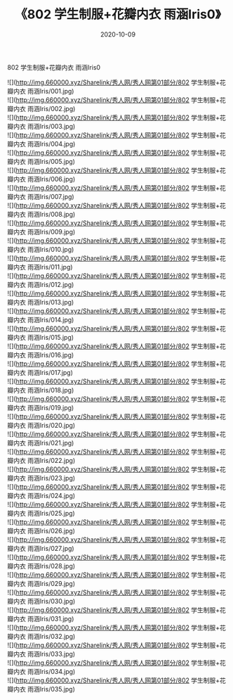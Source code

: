 ﻿---
layout: post
title:  《802 学生制服+花瓣内衣 雨涵Iris0》
date:   2020-10-09
img: http://img.660000.xyz/Sharelink/秀人网/秀人网第01部分/802 学生制服+花瓣内衣 雨涵Iris0/000.jpg
categories: [美女, 清纯, 唯美]
---

802 学生制服+花瓣内衣 雨涵Iris0

  ![](http://img.660000.xyz/Sharelink/秀人网/秀人网第01部分/802 学生制服+花瓣内衣 雨涵Iris/001.jpg) <br> ![](http://img.660000.xyz/Sharelink/秀人网/秀人网第01部分/802 学生制服+花瓣内衣 雨涵Iris/002.jpg) <br> ![](http://img.660000.xyz/Sharelink/秀人网/秀人网第01部分/802 学生制服+花瓣内衣 雨涵Iris/003.jpg) <br> ![](http://img.660000.xyz/Sharelink/秀人网/秀人网第01部分/802 学生制服+花瓣内衣 雨涵Iris/004.jpg) <br> ![](http://img.660000.xyz/Sharelink/秀人网/秀人网第01部分/802 学生制服+花瓣内衣 雨涵Iris/005.jpg) <br> ![](http://img.660000.xyz/Sharelink/秀人网/秀人网第01部分/802 学生制服+花瓣内衣 雨涵Iris/006.jpg) <br> ![](http://img.660000.xyz/Sharelink/秀人网/秀人网第01部分/802 学生制服+花瓣内衣 雨涵Iris/007.jpg) <br> ![](http://img.660000.xyz/Sharelink/秀人网/秀人网第01部分/802 学生制服+花瓣内衣 雨涵Iris/008.jpg) <br> ![](http://img.660000.xyz/Sharelink/秀人网/秀人网第01部分/802 学生制服+花瓣内衣 雨涵Iris/009.jpg) <br> ![](http://img.660000.xyz/Sharelink/秀人网/秀人网第01部分/802 学生制服+花瓣内衣 雨涵Iris/010.jpg) <br> ![](http://img.660000.xyz/Sharelink/秀人网/秀人网第01部分/802 学生制服+花瓣内衣 雨涵Iris/011.jpg) <br> ![](http://img.660000.xyz/Sharelink/秀人网/秀人网第01部分/802 学生制服+花瓣内衣 雨涵Iris/012.jpg) <br> ![](http://img.660000.xyz/Sharelink/秀人网/秀人网第01部分/802 学生制服+花瓣内衣 雨涵Iris/013.jpg) <br> ![](http://img.660000.xyz/Sharelink/秀人网/秀人网第01部分/802 学生制服+花瓣内衣 雨涵Iris/014.jpg) <br> ![](http://img.660000.xyz/Sharelink/秀人网/秀人网第01部分/802 学生制服+花瓣内衣 雨涵Iris/015.jpg) <br> ![](http://img.660000.xyz/Sharelink/秀人网/秀人网第01部分/802 学生制服+花瓣内衣 雨涵Iris/016.jpg) <br> ![](http://img.660000.xyz/Sharelink/秀人网/秀人网第01部分/802 学生制服+花瓣内衣 雨涵Iris/017.jpg) <br> ![](http://img.660000.xyz/Sharelink/秀人网/秀人网第01部分/802 学生制服+花瓣内衣 雨涵Iris/018.jpg) <br> ![](http://img.660000.xyz/Sharelink/秀人网/秀人网第01部分/802 学生制服+花瓣内衣 雨涵Iris/019.jpg) <br> ![](http://img.660000.xyz/Sharelink/秀人网/秀人网第01部分/802 学生制服+花瓣内衣 雨涵Iris/020.jpg) <br> ![](http://img.660000.xyz/Sharelink/秀人网/秀人网第01部分/802 学生制服+花瓣内衣 雨涵Iris/021.jpg) <br> ![](http://img.660000.xyz/Sharelink/秀人网/秀人网第01部分/802 学生制服+花瓣内衣 雨涵Iris/022.jpg) <br> ![](http://img.660000.xyz/Sharelink/秀人网/秀人网第01部分/802 学生制服+花瓣内衣 雨涵Iris/023.jpg) <br> ![](http://img.660000.xyz/Sharelink/秀人网/秀人网第01部分/802 学生制服+花瓣内衣 雨涵Iris/024.jpg) <br> ![](http://img.660000.xyz/Sharelink/秀人网/秀人网第01部分/802 学生制服+花瓣内衣 雨涵Iris/025.jpg) <br> ![](http://img.660000.xyz/Sharelink/秀人网/秀人网第01部分/802 学生制服+花瓣内衣 雨涵Iris/026.jpg) <br> ![](http://img.660000.xyz/Sharelink/秀人网/秀人网第01部分/802 学生制服+花瓣内衣 雨涵Iris/027.jpg) <br> ![](http://img.660000.xyz/Sharelink/秀人网/秀人网第01部分/802 学生制服+花瓣内衣 雨涵Iris/028.jpg) <br> ![](http://img.660000.xyz/Sharelink/秀人网/秀人网第01部分/802 学生制服+花瓣内衣 雨涵Iris/029.jpg) <br> ![](http://img.660000.xyz/Sharelink/秀人网/秀人网第01部分/802 学生制服+花瓣内衣 雨涵Iris/030.jpg) <br> ![](http://img.660000.xyz/Sharelink/秀人网/秀人网第01部分/802 学生制服+花瓣内衣 雨涵Iris/031.jpg) <br> ![](http://img.660000.xyz/Sharelink/秀人网/秀人网第01部分/802 学生制服+花瓣内衣 雨涵Iris/032.jpg) <br> ![](http://img.660000.xyz/Sharelink/秀人网/秀人网第01部分/802 学生制服+花瓣内衣 雨涵Iris/033.jpg) <br> ![](http://img.660000.xyz/Sharelink/秀人网/秀人网第01部分/802 学生制服+花瓣内衣 雨涵Iris/034.jpg) <br> ![](http://img.660000.xyz/Sharelink/秀人网/秀人网第01部分/802 学生制服+花瓣内衣 雨涵Iris/035.jpg) <br>